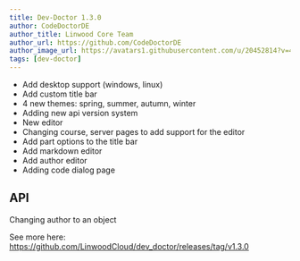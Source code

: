 ```yaml
---
title: Dev-Doctor 1.3.0
author: CodeDoctorDE
author_title: Linwood Core Team
author_url: https://github.com/CodeDoctorDE
author_image_url: https://avatars1.githubusercontent.com/u/20452814?v=4
tags: [dev-doctor]
---
```


* Add desktop support (windows, linux)
* Add custom title bar
* 4 new themes: spring, summer, autumn, winter
* Adding new api version system
* New editor
* Changing course, server pages to add support for the editor
* Add part options to the title bar
* Add markdown editor
* Add author editor
* Adding code dialog page

## API
Changing author to an object

See more here: <https://github.com/LinwoodCloud/dev_doctor/releases/tag/v1.3.0>
